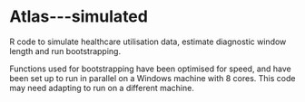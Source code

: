 # Atlas---simulated
R code to simulate healthcare utilisation data, estimate diagnostic window length and run bootstrapping. 

Functions used for bootstrapping have been optimised for speed, and have been set up to run in parallel on a Windows machine with 8 cores. This code may need adapting to run on a different machine.

